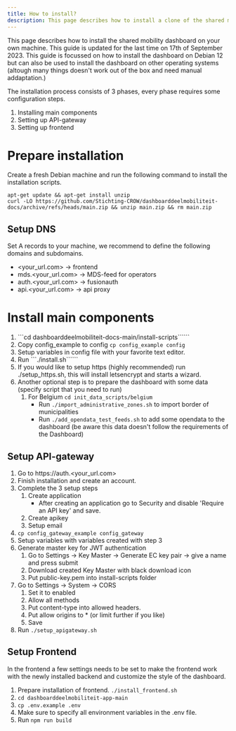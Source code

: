 ```yaml
---
title: How to install?
description: This page describes how to install a clone of the shared mobility dashboard on your own machine.
---
```


This page describes how to install the shared mobility dashboard on your own machine. This guide is updated for the last time on 17th of September 2023. This guide is focussed on how to install the dashboard on Debian 12 but can also be used to install the dashboard on other operating systems (altough many things doesn't work out of the box and need manual addaptation.)

The installation process consists of 3 phases, every phase requires some configuration steps.
1. Installing main components
2. Setting up API-gateway
3. Setting up frontend

# Prepare installation

Create a fresh Debian machine and run the following command to install the installation scripts. 

```
apt-get update && apt-get install unzip
curl -LO https://github.com/Stichting-CROW/dashboarddeelmobiliteit-docs/archive/refs/heads/main.zip && unzip main.zip && rm main.zip
```

## Setup DNS

Set A records to your machine, we recommend to define the following domains and subdomains. 

* <your_url.com> -> frontend
* mds.<your_url.com> -> MDS-feed for operators
* auth.<your_url.com> -> fusionauth
* api.<your_url.com> -> api proxy

# Install main components

1. ```cd dashboarddeelmobiliteit-docs-main/install-scripts``````
1. Copy config_example to config ```cp config_example config```
1. Setup variables in config file with your favorite text editor. 
1. Run ```./install.sh``````
1. If you would like to setup https (highly recommended) run ./setup_https.sh, this will install letsencrypt and starts a wizard.
1. Another optional step is to prepare the dashboard with some data (specify script that you need to run)
    1. For Belgium ```cd init_data_scripts/belgium```
        * Run ```./import_administrative_zones.sh``` to import border of municipalities
        * Run ```./add_opendata_test_feeds.sh``` to add some opendata to the dashboard (be aware this data doesn't follow the requirements of the Dashboard)

## Setup API-gateway

1. Go to https://auth.<your_url.com>
1. Finish installation and create an account.
1. Complete the 3 setup steps
    1. Create application
        * After creating an application go to Security and disable 'Require an API key' and save.
    1. Create apikey
    1. Setup email
1. ```cp config_gateway_example config_gateway```
1. Setup variables with variables created with step 3
1. Generate master key for JWT authentication
    1. Go to Settings -> Key Master -> Generate EC key pair -> give a name and press submit
    1. Download created Key Master with black download icon
    1. Put public-key.pem into install-scripts folder
1. Go to Settings -> System -> CORS 
    1. Set it to enabled
    1. Allow all methods
    1. Put content-type into allowed headers. 
    1. Put allow origins to * (or limit further if you like)
    1. Save
1. Run ```./setup_apigateway.sh```

## Setup Frontend

In the frontend a few settings needs to be set to make the frontend work with the newly installed backend and customize the style of the dashboard. 

1. Prepare installation of frontend. ```./install_frontend.sh```
1. ```cd dashboarddeelmobiliteit-app-main```
1. ```cp .env.example .env```
1. Make sure to specify all environment variables in the .env file.
1. Run ```npm run build```